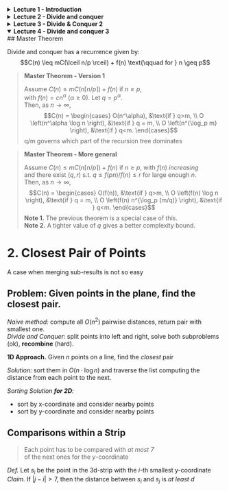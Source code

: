 <details>
<summary><b>Lecture 1 - Introduction</b></summary>

## Binary powering
Input: $(x,n ) \in A \times \N$<br>
Output: $y \in \N : y=x^{n}$


Idea:
$$
x^{n} = \begin{cases}
1 & \text{if } n=0 \\
(x^{n/2})^{2} & \text{if } n \text{ is even} \\
(x^{n-1/2})^{2}\cdot x & \text{if } n \text{ is odd}
\end{cases}
$$

```python
def binpow(x,n):
    if n==0: return 1
    tmp=binpow(x,n//2)
    tmp*=tmp
    if n%2==0: return tmp
    else: return tmp*x
```

## Correctness
An algorithm is **correct** if:
1. It terminates
2. It computes what its specification claims

## Complexity
#### The scientific approach:
1. Experiment for various sizes
2. Model
3. Analyze
4. Validate with experiments
5. If necessary, go to 2

### Binary powering - Analysis
- Lemma: For $n \ge 1, C(n) = \lfloor log_{2}n \rfloor - 1 + \lambda(n)$ where $\lambda(n)$ is the number of 1's in the binary representation of $n$.

---
# IV. Lower bounds
## Complexity of a problem
- **Def - complexity of a problem**: that of the most efficient algorithm that solves it.

### Simple lower bounds
<center>size(Input) + size(Output) $\le$ complexity </center>

---
# V. Reductions
Problem X reduces to problem Y if there is an algorithm that solves X by solving Y.<br>

<center>Complexity of solving X = complexity of solving Y + cost of the reduction</center>

</details>


<details >
<summary><b>Lecture 2 - Divide and conquer</b></summary>

# 1. Polynomials
- Polynomials behave like integers, without carries.

#### Polynomials of Degree 1
$F= f_0+f_1T$<br> $G= g_0+g_1T$<br>
$H:= FG = h_0 + h_1T+ h_2T^2$

Naive algorithm:
$H = (f_{0}g_{0}) + (f_{0}g_{1} + f_1g_0)T + f_1g_1T^2$


## Karatsuba's Algorithm
- **Idea**: Evaluate $FG = h_0 + (\tilde h_1-h_0-h_2)T + h_2T^2$ at $T=x^k$

Algorithm: 
1. if $n$ is small, use naive multiplication
2. Let $k:= \lceil \frac{n}{2} \rceil$
3. Split $F=F_0 + x^kF_1, G= G_0+x^kG_1$ <br>
    $F_0,F_1,G_0,G_1$ of degree $<k$
4. compute **recursively** <br>
  $H_0 := F_0G_0, H_2 := F_1G_1, \tilde H_1 :=(F_0+F_1)(G_0+G_1)$
5. return $H_0+x^k(\tilde H_1 - H_0 -H_2) + x^{2k}H_2$

Complexity: $C(n) = O(n^{log_{2}3})$

---

# 2. Integers
No theorem of complexity equivalence exists, but the
algorithms over polynomials can often be adapted to integers,
with the same complexity

#### Karatsuba's Algorithm for Integers

$F$ and $G$ integers $<2^n \mapsto H:=FG$

Algorithm: 
1. if $n$ is small, use naive multiplication
2. Let $k:= \lceil \frac{n}{2} \rceil$
3. Split $F=F_0 + 2^kF_1, G= G_0+2^kG_1$ <br>
    $F_0,F_1,G_0,G_1<2^k$
4. compute **recursively** <br>
  $H_0 := F_0G_0, H_2 := F_1G_1, \tilde H_1 :=(F_0+F_1)(G_0+G_1)$
5. return $H_0+2^k(\tilde H_1 - H-0 -H_2) + 2^{2k}H_2$

---

# 3. Matrix Multiplication
- **Idea**: Split the matrices into 4 submatrices and compute the product recursively.

Input: two $n \times n$ matrices $A$,$X$ with $n=2^k$<br>
Output: $AX$

Strassen's algorithm:
1. if $n=1$, return $AX$
2. Split $A = \begin{pmatrix} a & b \\ c & d \end{pmatrix}, X = \begin{pmatrix} x & y \\ z & t \end{pmatrix}$ with $(n/2) \times (n/2)$ blocks
3. Compute recursively the $7$ products <br>
$q_1 = a(x+z), q_2 = d(y+t), q_3 = (d-a)(z-y),$ <br>
$q_4 = (b-d)(z+t), q_5 = (b-a)z, q_6 = (c-a)(x+y), q_7 = (c-d)y$
4. Return $\begin{pmatrix}
q_1+q_5 & q_2+q_3+q_4-q_5 \\
q_1 + q_3 + q_6 - q_7 & q_2 + q_7
 \end{pmatrix}$

 ## Application: Graph Transitive Closure
- **Idea**: Represent a graph as an adjacency matrix and compute the transitive closure by matrix multiplication.

Let $G = (V,E)$ be a graph with n vertices.<br>
If $A$ is the adjacency matrix of $G$, then $(A ⋁ I)^{n-1}$ is the
adjacency matrix of $G^*$<br>
The matrix $(A ⋁ I)^{n-1}$ can be computed by log n squaring
operations/multiplications 
</details>

<details >
<summary><b>Lecture 3 - Divide & Conquer 2</b></summary>

# 1. Comparing Rankings
- *Similarity metric (kendall-tau distance)*: number of inversions between two rankings

## Counting inversions
Input: An array A<br>
Output: Numbers of pairs $i<j$ such that $A[i]>A[j]$<br>
(Divide and conquer: $O(nlogn)$)

## Counting inversions: DAC 
Variation of **merge-sort**
1. assume each half is sorted
2. count inversions where A[i] and A[j] are in different halves
3. merge two sorted halves into sorted whole
**Merge-and-Count:** count inversions while merging the two sorted lists 

### Sort and Count Algorithm
```
Sort-and-Count(A):
  if A has one element
    return (0,A)

  Divide A into two halves A1,A2
  (r1,A1) <- Sort-and-Count(A1)
  (r2,A2) <- Sort-and-Count(A2)

  (rC,A) <- Merge-and-Count(A1,A2)
  return (r1+r2+rC,A)
```
```
Merge-and-Count(A1,A2):
  initialize an empty array B
  Inv <- 0

  if A1 or A2 is empty 
    return (0,nonempty list)

  Compare first elems of A1, A2
  If the smallest is in A1:
    move it at the end of B
  Else
    move it at the end of B
    Inv += |A1|

  return (Inv,B)
```

# 2. Selction: Linear Time with DAC
## Complexity of DAC algorithms
$O(log n)$: binary powering<br>
$O(n log n)$: merge sort, counting inversions<br>
$O(nlog23 ≈ n 1.58)$: Karatsuba multiplication (integers, polynomials)<br>
$O(nlog27 ≈ n 2.80)$: Strassen’s matrix multiplication<br>

## Statement of the problem
_Select:_ $(A:= \{a_1, \dots,a_n \},k) \mapsto x \in A$ s.t. $| \{a \in A| a \leq x \}| = k$

**Algorithm:** 
```
Select(A,k):
  If |A| = 1, return A[0]
  Choose a good pivot p 
  q := Partition(A,p)
  If q=k return q
  If q>k return Select(A[:q],k)
  If q<k return Select(A[q:],k-q)
```
Worst case: $C(n) \leq C(n) + O(n) \rightarrow O(n^2)$

### Selection in worst-case linear time

_Goal._ Find pivot element p that divides list of n elements into two pieces so that each piece is guaranteed to have $\leq 7/10 n$ elements.

### Median-of-medians selection algorithm
```
MOM-Select(A,k):
  n <- |A|
  if n < 50:
    return k-th smallest element of A via mergesort
  Group A into n/5 groups of 5 elements each (ignore leftovers)
  B <- median of each group of 5
  p <- MOM-Select(B,n/10)

  (L,R) <- Partition(A,p)
  if (k<|L|) return MOM-select(L,k)
  else if (k>|L|) return MOM-select(R,k-|L|)
  else return p 
```
</details>

<details open>
<summary><b>Lecture 4 - Divide and conquer 3</b></summary>
## Master Theorem

Divide and conquer has a recurrence given by: 
$$C(n) \leq mC(\lceil n/p \rceil) + f(n) \text{\qquad for } n \geq p$$


> **Master Theorem - Version 1**
>
> Assume $C(n) \leq mC(n \lceil n/p \rceil)+f(n)$ if $n \geq p$,  
> with $f(n) = cn^\alpha$ ($\alpha \geq 0$). Let $q = p^\alpha$.  
> Then, as $n \to \infty$,  
> $$C(n) = \begin{cases} O(n^\alpha), &\text{if } q>m, \\ O \left(n^\alpha \log n \right), &\text{if } q = m, \\ O \left(n^{\log_p m} \right), &\text{if } q<m. \end{cases}$$
q/m governs which part of the recursion tree dominates

> **Master Theorem - More general**
>
> Assume $C(n) \leq mC(n \lceil n/p \rceil)+f(n)$ if $n \geq p$, with $f(n)$ _increasing_   
> and there exist $(q,r)$ s.t. $q \leq f(pn)/f(n) \leq r$ for large enough $n$.    
> Then, as $n \to \infty$,  
> $$C(n) = \begin{cases} O(f(n)), &\text{if } q>m, \\ O \left(f(n) \log n \right), &\text{if } q = m, \\ O \left(f(n) n^{\log_p (m/q)} \right), &\text{if } q<m. \end{cases}$$
**Note 1.** The previous theorem is a special case of this.  
**Note 2.** A tighter value of $q$ gives a better complexity bound.

# 2. Closest Pair of Points
A case when merging sub-results is not so easy
## Problem: Given points in the plane, find the closest pair.

_Naive method:_ compute all $O(n^2)$ pairwise distances, return pair with smallest one.  
_Divide and Conquer:_ split points into left and right, solve both subproblems (ok), **recombine** (hard).

**1D Approach.** Given $n$ points on a line, find the _closest_ pair 

_Solution:_ sort them in $O(n \cdot \log n)$ and traverse the list computing the distance from each point to the next.

_Sorting Solution **for 2D**:_
- sort by x-coordinate and consider nearby points
- sort by y-coordinate and consider nearby points

## Comparisons within a Strip

> Each point has to be compared with _at most 7_  
> of the next ones for the $y$-coordinate

_Def._ Let $s_i$ be the point in the 3d-strip with the $i$-th smallest y-coordinate  
_Claim._ If $|j-i|>7$, then the distance between $s_i$ and $s_j$ is _at least d_
</details>